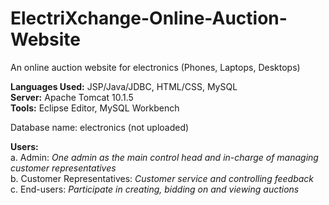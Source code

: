 # ElectriXchange-Online-Auction-Website
An online auction website for electronics (Phones, Laptops, Desktops)

**Languages Used:** JSP/Java/JDBC, HTML/CSS, MySQL<br/>
**Server:** Apache Tomcat 10.1.5<br/>
**Tools:** Eclipse Editor, MySQL Workbench<br/>

Database name: electronics (not uploaded)

**Users:**<br/>
  a. Admin: _One admin as the main control head and in-charge of managing customer representatives_<br/>
  b. Customer Representatives: _Customer service and controlling feedback_<br/>
  c. End-users: _Participate in creating, bidding on and viewing auctions_<br/>
